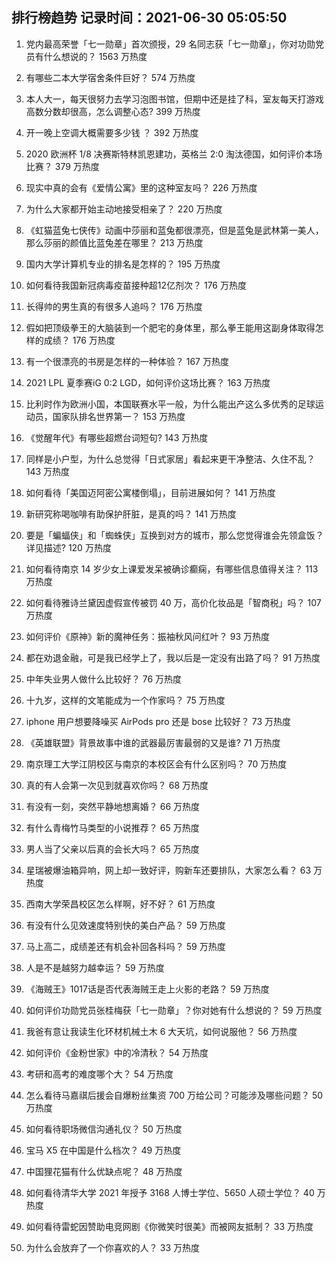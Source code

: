 
## 排行榜趋势 记录时间：2021-06-30 05:05:50
  
  1. 党内最高荣誉「七一勋章」首次颁授，29 名同志获「七一勋章」，你对功勋党员有什么想说的？ 1563 万热度
    
  2. 有哪些二本大学宿舍条件巨好？ 574 万热度
    
  3. 本人大一，每天很努力去学习泡图书馆，但期中还是挂了科，室友每天打游戏高数分数却很高，怎么调整心态? 399 万热度
    
  4. 开一晚上空调大概需要多少钱 ？ 392 万热度
    
  5. 2020 欧洲杯 1/8 决赛斯特林凯恩建功，英格兰 2:0 淘汰德国，如何评价本场比赛？ 379 万热度
    
  6. 现实中真的会有《爱情公寓》里的这种室友吗？ 226 万热度
    
  7. 为什么大家都开始主动地接受相亲了？ 220 万热度
    
  8. 《虹猫蓝兔七侠传》动画中莎丽和蓝兔都很漂亮，但是蓝兔是武林第一美人，那么莎丽的颜值比蓝兔差在哪里？ 213 万热度
    
  9. 国内大学计算机专业的排名是怎样的？ 195 万热度
    
  10. 如何看待我国新冠病毒疫苗接种超12亿剂次？ 176 万热度
    
  11. 长得帅的男生真的有很多人追吗？ 176 万热度
    
  12. 假如把顶级拳王的大脑装到一个肥宅的身体里，那么拳王能用这副身体取得怎样的成绩？ 176 万热度
    
  13. 有一个很漂亮的书房是怎样的一种体验？ 167 万热度
    
  14. 2021 LPL 夏季赛iG 0:2 LGD，如何评价这场比赛？ 163 万热度
    
  15. 比利时作为欧洲小国，本国联赛水平一般，为什么能出产这么多优秀的足球运动员，国家队排名世界第一？ 153 万热度
    
  16. 《觉醒年代》有哪些超燃台词短句? 143 万热度
    
  17. 同样是小户型，为什么总觉得「日式家居」看起来更干净整洁、久住不乱？ 143 万热度
    
  18. 如何看待「美国迈阿密公寓楼倒塌」，目前进展如何？ 141 万热度
    
  19. 新研究称喝咖啡有助保护肝脏，是真的吗？ 141 万热度
    
  20. 要是「蝙蝠侠」和「蜘蛛侠」互换到对方的城市，那么您觉得谁会先领盒饭？详见描述? 120 万热度
    
  21. 如何看待南京 14 岁少女上课爱发呆被确诊癫痫，有哪些信息值得关注？ 113 万热度
    
  22. 如何看待雅诗兰黛因虚假宣传被罚 40 万，高价化妆品是「智商税」吗？ 107 万热度
    
  23. 如何评价《原神》新的魔神任务：振袖秋风问红叶？ 93 万热度
    
  24. 都在劝退金融，可是我已经学上了，我以后是一定没有出路了吗？ 91 万热度
    
  25. 中年失业男人做什么比较好？ 76 万热度
    
  26. 十九岁，这样的文笔能成为一个作家吗？ 75 万热度
    
  27. iphone 用户想要降噪买 AirPods pro 还是 bose 比较好？ 73 万热度
    
  28. 《英雄联盟》背景故事中谁的武器最厉害最弱的又是谁? 71 万热度
    
  29. 南京理工大学江阴校区与南京的本校区会有什么区别吗？ 70 万热度
    
  30. 真的有人会第一次见到就喜欢你吗？ 68 万热度
    
  31. 有没有一刻，突然平静地想离婚？ 66 万热度
    
  32. 有什么青梅竹马类型的小说推荐？ 65 万热度
    
  33. 男人当了父亲以后真的会长大吗？ 65 万热度
    
  34. 星瑞被爆油箱异响，网上却一致好评，购新车还要排队，大家怎么看？ 63 万热度
    
  35. 西南大学荣昌校区怎么样啊，好不好？ 61 万热度
    
  36. 有没有什么见效速度特别快的美白产品？ 59 万热度
    
  37. 马上高二，成绩差还有机会补回各科吗？ 59 万热度
    
  38. 人是不是越努力越幸运？ 59 万热度
    
  39. 《海贼王》1017话是否代表海贼王走上火影的老路？ 59 万热度
    
  40. 如何评价功勋党员张桂梅获「七一勋章」？你对她有什么想说的？ 59 万热度
    
  41. 我爸有意让我读生化环材机械土木 6 大天坑，如何说服他？ 56 万热度
    
  42. 如何评价《金粉世家》中的冷清秋？ 54 万热度
    
  43. 考研和高考的难度哪个大？ 54 万热度
    
  44. 怎么看待马嘉祺后援会自爆粉丝集资 700 万给公司？可能涉及哪些问题？ 50 万热度
    
  45. 如何看待职场微信沟通礼仪？ 50 万热度
    
  46. 宝马 X5 在中国是什么档次？ 49 万热度
    
  47. 中国狸花猫有什么优缺点呢？ 48 万热度
    
  48. 如何看待清华大学 2021 年授予 3168 人博士学位、5650 人硕士学位？ 40 万热度
    
  49. 如何看待雷蛇因赞助电竞网剧《你微笑时很美》而被网友抵制？ 33 万热度
    
  50. 为什么会放弃了一个你喜欢的人？ 33 万热度
    